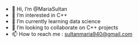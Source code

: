 - 👋 Hi, I’m @MariaSultan
- 👀 I’m interested in C++
- 🌱 I’m currently learning data science
- 💞️ I’m looking to collaborate on C++ projects
- 📫 How to reach me : sultanmaria940@gmail.com

<!---
MariaSultanBahoo/MariaSultanBahoo is a ✨ special ✨ repository because its `README.md` (this file) appears on your GitHub profile.
You can click the Preview link to take a look at your changes.
--->
